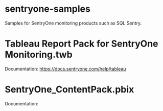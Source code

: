 # sentryone-samples
Samples for SentryOne monitoring products such as SQL Sentry.

# Tableau Report Pack for SentryOne Monitoring.twb
Documentation: https://docs.sentryone.com/help/tableau

# SentryOne_ContentPack.pbix
Documentation:
